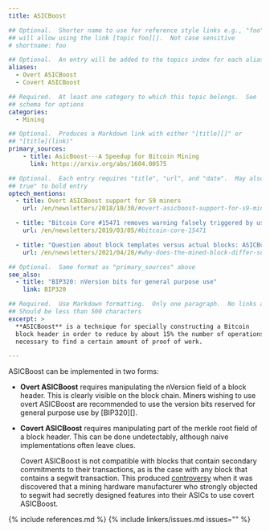 ```yaml
---
title: ASICBoost

## Optional.  Shorter name to use for reference style links e.g., "foo"
## will allow using the link [topic foo][].  Not case sensitive
# shortname: foo

## Optional.  An entry will be added to the topics index for each alias
aliases:
  - Overt ASICBoost
  - Covert ASICBoost

## Required.  At least one category to which this topic belongs.  See
## schema for options
categories:
  - Mining

## Optional.  Produces a Markdown link with either "[title][]" or
## "[title](link)"
primary_sources:
    - title: AsicBoost---A Speedup for Bitcoin Mining
      link: https://arxiv.org/abs/1604.00575

## Optional.  Each entry requires "title", "url", and "date".  May also use "feature:
## true" to bold entry
optech_mentions:
  - title: Overt ASICBoost support for S9 miners
    url: /en/newsletters/2018/10/30/#overt-asicboost-support-for-s9-miners

  - title: "Bitcoin Core #15471 removes warning falsely triggered by use of overt ASICBoost"
    url: /en/newsletters/2019/03/05/#bitcoin-core-15471

  - title: "Question about block templates versus actual blocks: ASICBoost explains one difference"
    url: /en/newsletters/2021/04/28/#why-does-the-mined-block-differ-so-much-from-the-block-template

## Optional.  Same format as "primary_sources" above
see_also:
  - title: "BIP320: nVersion bits for general purpose use"
    link: BIP320

## Required.  Use Markdown formatting.  Only one paragraph.  No links allowed.
## Should be less than 500 characters
excerpt: >
  **ASICBoost** is a technique for specially constructing a Bitcoin
  block header in order to reduce by about 15% the number of operations
  necessary to find a certain amount of proof of work.

---
```

ASICBoost can be implemented in two forms:

- **Overt ASICBoost** requires manipulating the nVersion field of a
  block header.  This is clearly visible on the block chain.  Miners
  wishing to use overt ASICBoost are recommended to use the version bits
  reserved for general purpose use by [BIP320][].

- **Covert ASICBoost** requires manipulating part of the merkle root
  field of a block header.  This can be done undetectably, although
  naive implementations often leave clues.

    Covert ASICBoost is not compatible with blocks that contain
    secondary commitments to their transactions, as is the case with any
    block that contains a segwit transaction.  This produced
    [controversy][segwit asicboost] when it was discovered that a mining
    hardware manufacturer who strongly objected to segwit had secretly
    designed features into their ASICs to use covert ASICBoost.

[segwit asicboost]: /en/topics/soft-fork-activation/#2016-7-bip9-bip148-and-bip91-the-bip141143-segwit-activation

{% include references.md %}
{% include linkers/issues.md issues="" %}

